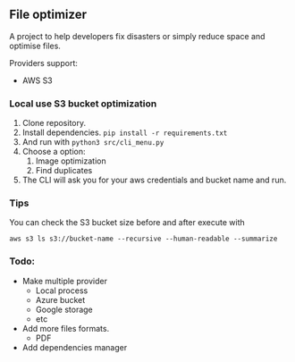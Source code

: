 ## File optimizer 

A project to help developers fix disasters or simply reduce space and optimise files.

Providers support: 
* AWS S3

### Local use S3 bucket optimization

1. Clone repository.
4. Install dependencies. `pip install -r requirements.txt`
5. And run with `python3 src/cli_menu.py`
6. Choose a option: 
   1. Image optimization
   2. Find duplicates
7. The CLI will ask you for your aws credentials and bucket name and run.


### Tips 

You can check the S3 bucket size before and after execute with 

`aws s3 ls s3://bucket-name --recursive --human-readable --summarize`


### Todo:

* Make multiple provider
  * Local process
  * Azure bucket
  * Google storage
  *  etc
* Add more files formats.
  * PDF
* Add dependencies manager